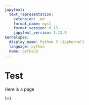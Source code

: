 ```yaml
---
jupytext:
  text_representation:
    extension: .md
    format_name: myst
    format_version: 0.13
    jupytext_version: 1.12.0
kernelspec:
  display_name: Python 3 (ipykernel)
  language: python
  name: python3
---
```


# Test
Here is a page

```{code-cell} ipython3
1+1
```

```{code-cell} ipython3

```
